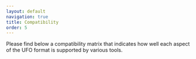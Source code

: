 ```yaml
---
layout: default
navigation: true
title: Compatibility
order: 5
---
```


Please find below a compatibility matrix that indicates how well each aspect
of the UFO format is supported by various tools.

